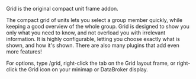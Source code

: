 Grid is the original compact unit frame addon.

The compact grid of units lets you select a group member quickly, while keeping a good overview of the whole group. Grid is designed to show you only what you need to know, and not overload you with irrelevant information. It is highly configurable, letting you choose exactly what is shown, and how it's shown. There are also many plugins that add even more features!

For options, type /grid, right-click the tab on the Grid layout frame, or right-click the Grid icon on your minimap or DataBroker display.

